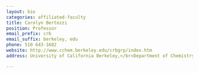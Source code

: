 ```yaml
---
layout: bio
categories: affiliated-faculty
title: Carolyn Bertozzi
position: Professor
email_prefix: crb
email_suffix: berkeley, edu 
phone: 510 643-1682
website: http://www.cchem.berkeley.edu/crbgrp/index.htm
address: University of California Berkeley,</br>Department of Chemistry

---
```



